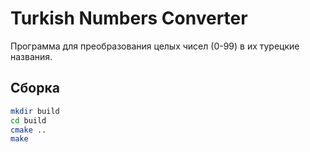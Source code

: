 # Turkish Numbers Converter

Программа для преобразования целых чисел (0-99) в их турецкие названия.

## Сборка

```bash
mkdir build
cd build
cmake ..
make
```
